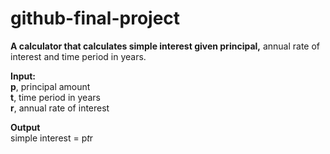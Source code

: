 # github-final-project
**A calculator that calculates simple interest given principal,** annual rate of interest and time period in years.  

**Input:**  
    **p**, principal amount  
    **t**, time period in years  
    **r**, annual rate of interest  
  
**Output**  
    simple interest = p*t*r  
